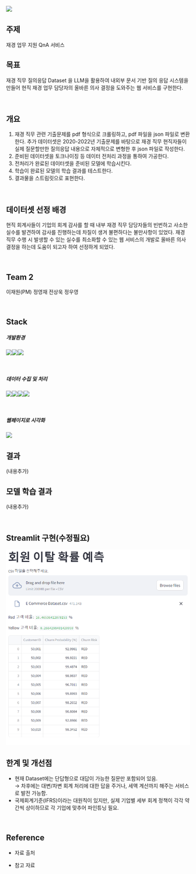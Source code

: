 [<img src="https://img.shields.io/badge/notion-00AA55?style=for-the-badge&logo=notion&logoColor=white"/>](https://www.notion.so/QnA-2f31917289ca4f5fa4436dedbecfa00e?pvs=4)

## 주제
재경 업무 지원 QnA 서비스

## 목표
재경 직무 질의응답 Dataset 을 LLM을 활용하여 내외부 문서 기반 질의 응답 시스템을 만들어 현직 재경 업무 담당자의 올바른 의사 결정을 도와주는 웹 서비스를 구현한다.

<br/>

## 개요
1. 재경 직무 관련 기출문제를 pdf 형식으로 크롤링하고, pdf 파일을 json 파일로 변환한다. 추가 데이터셋은 2020-2022년 기출문제를 바탕으로 재경 직무 현직자들이 실제 질문할만한 질의응답 내용으로 자체적으로 변형한 후 json 파일로 작성한다.
2. 준비된 데이터셋을 토크나이징 등 데이터 전처리 과정을 통하여 가공한다.
3. 전처리가 완료된 데이터셋을 준비된 모델에 학습시킨다.
4. 학습이 완료된 모델의 학습 결과를 테스트한다.
5. 결과물을 스트림릿으로 표현한다.
   
<br/>

## 데이터셋 선정 배경
현직 회계사들이 기업의 회계 감사를 할 때 내부 재경 직무 담당자들의 빈번하고 사소한 실수를 발견하여 감사를 진행하는데 차질이 생겨 불편하다는 불만사항이 있었다. 재경 직무 수행 시 발생할 수 있는 실수를 최소화할 수 있는 웹 서비스의 개발로 올바른 의사 결정을 하는데 도움이 되고자 하여 선정하게 되었다. 

<br/>

## Team 2
이재원(PM) 정영재 전상욱 정우영

<br/>

## Stack
##### 개발환경
<img src="https://img.shields.io/badge/visualstudiocode-007ACC?style=for-the-badge&logo=visualstudiocode&logoColor=white"><img src="https://img.shields.io/badge/github-181717?style=for-the-badge&logo=github&logoColor=white"/><img src="https://img.shields.io/badge/git-F05032?style=for-the-badge&logo=git&logoColor=white">  

<br/>

##### 데이터 수집 및 처리
<img src="https://img.shields.io/badge/python-3776AB?style=for-the-badge&logo=python&logoColor=white"/><img src="https://img.shields.io/badge/pandas-150458?style=for-the-badge&logo=pandas&logoColor=white"><img src="https://img.shields.io/badge/pytorch-FFFB54?style=for-the-badge&logo=pytorch&logoColor=white"><img src="https://img.shields.io/badge/openaiapi-506065?style=for-the-badge&logo=openaiapi&logoColor=white">

<br/>

##### 웹페이지로 시각화
<img src="https://img.shields.io/badge/Streamlit-43B02A?style=for-the-badge&logo=Streamlit&logoColor=white">  

<br/>

## 결과
(내용추가)

## 모델 학습 결과
(내용추가)

<br/>

## Streamlit 구현(수정필요)
<img src = "https://github.com/SKNETWORKS-FAMILY-AICAMP/SKN02-2nd-3Team/blob/main/img/%ED%9A%8C%EC%9B%90%EC%9D%B4%ED%83%88%20%ED%99%95%EB%A5%A0%EC%98%88%EC%B8%A1.png">  

<br/>

## 한계 및 개선점
- 현재 Dataset에는 단답형으로 대답이 가능한 질문만 포함되어 있음.<br/>
 → 차후에는 대변/차변 회계 처리에 대한 답을 주거나, 세액 계산까지 해주는 서비스로 발전 가능함.<br/>
- 국제회계기준(IFRS)이라는 대원칙이 있지만, 실제 기업별 세부 회계 정책이 각각 약간씩 상이하므로 각 기업에 맞추어 파인튜닝 필요.

<br/>
  
## Reference
- 자료 출처

- 참고 자료
